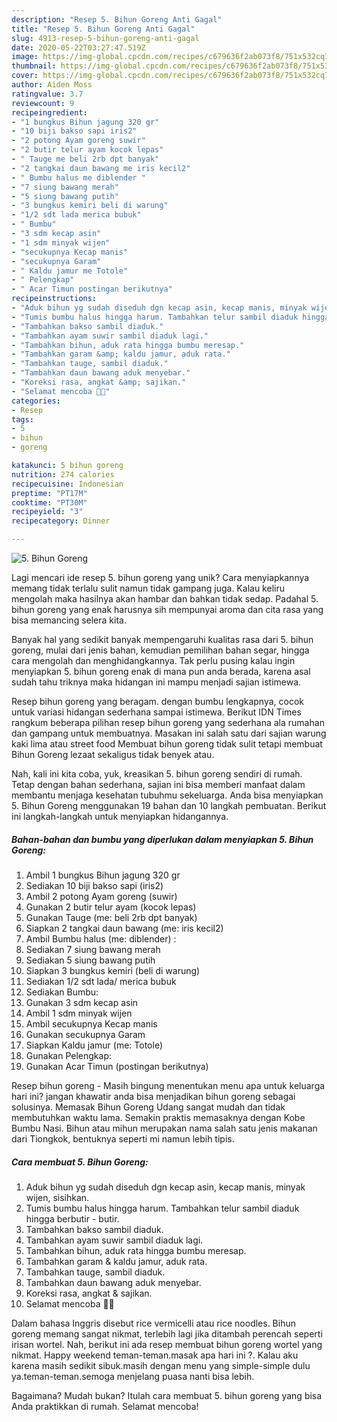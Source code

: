 ```yaml
---
description: "Resep 5. Bihun Goreng Anti Gagal"
title: "Resep 5. Bihun Goreng Anti Gagal"
slug: 4913-resep-5-bihun-goreng-anti-gagal
date: 2020-05-22T03:27:47.519Z
image: https://img-global.cpcdn.com/recipes/c679636f2ab073f8/751x532cq70/5-bihun-goreng-foto-resep-utama.jpg
thumbnail: https://img-global.cpcdn.com/recipes/c679636f2ab073f8/751x532cq70/5-bihun-goreng-foto-resep-utama.jpg
cover: https://img-global.cpcdn.com/recipes/c679636f2ab073f8/751x532cq70/5-bihun-goreng-foto-resep-utama.jpg
author: Aiden Moss
ratingvalue: 3.7
reviewcount: 9
recipeingredient:
- "1 bungkus Bihun jagung 320 gr"
- "10 biji bakso sapi iris2"
- "2 potong Ayam goreng suwir"
- "2 butir telur ayam kocok lepas"
- " Tauge me beli 2rb dpt banyak"
- "2 tangkai daun bawang me iris kecil2"
- " Bumbu halus me diblender "
- "7 siung bawang merah"
- "5 siung bawang putih"
- "3 bungkus kemiri beli di warung"
- "1/2 sdt lada merica bubuk"
- " Bumbu"
- "3 sdm kecap asin"
- "1 sdm minyak wijen"
- "secukupnya Kecap manis"
- "secukupnya Garam"
- " Kaldu jamur me Totole"
- " Pelengkap"
- " Acar Timun postingan berikutnya"
recipeinstructions:
- "Aduk bihun yg sudah diseduh dgn kecap asin, kecap manis, minyak wijen, sisihkan."
- "Tumis bumbu halus hingga harum. Tambahkan telur sambil diaduk hingga berbutir - butir."
- "Tambahkan bakso sambil diaduk."
- "Tambahkan ayam suwir sambil diaduk lagi."
- "Tambahkan bihun, aduk rata hingga bumbu meresap."
- "Tambahkan garam &amp; kaldu jamur, aduk rata."
- "Tambahkan tauge, sambil diaduk."
- "Tambahkan daun bawang aduk menyebar."
- "Koreksi rasa, angkat &amp; sajikan."
- "Selamat mencoba 🙏🏻"
categories:
- Resep
tags:
- 5
- bihun
- goreng

katakunci: 5 bihun goreng 
nutrition: 274 calories
recipecuisine: Indonesian
preptime: "PT17M"
cooktime: "PT30M"
recipeyield: "3"
recipecategory: Dinner

---
```



![5. Bihun Goreng](https://img-global.cpcdn.com/recipes/c679636f2ab073f8/751x532cq70/5-bihun-goreng-foto-resep-utama.jpg)

Lagi mencari ide resep 5. bihun goreng yang unik? Cara menyiapkannya memang tidak terlalu sulit namun tidak gampang juga. Kalau keliru mengolah maka hasilnya akan hambar dan bahkan tidak sedap. Padahal 5. bihun goreng yang enak harusnya sih mempunyai aroma dan cita rasa yang bisa memancing selera kita.

Banyak hal yang sedikit banyak mempengaruhi kualitas rasa dari 5. bihun goreng, mulai dari jenis bahan, kemudian pemilihan bahan segar, hingga cara mengolah dan menghidangkannya. Tak perlu pusing kalau ingin menyiapkan 5. bihun goreng enak di mana pun anda berada, karena asal sudah tahu triknya maka hidangan ini mampu menjadi sajian istimewa.

Resep bihun goreng yang beragam. dengan bumbu lengkapnya, cocok untuk variasi hidangan sederhana sampai istimewa. Berikut IDN Times rangkum beberapa pilihan resep bihun goreng yang sederhana ala rumahan dan gampang untuk membuatnya. Masakan ini salah satu dari sajian warung kaki lima atau street food Membuat bihun goreng tidak sulit tetapi membuat Bihun Goreng lezaat sekaligus tidak benyek atau.


Nah, kali ini kita coba, yuk, kreasikan 5. bihun goreng sendiri di rumah. Tetap dengan bahan sederhana, sajian ini bisa memberi manfaat dalam membantu menjaga kesehatan tubuhmu sekeluarga. Anda bisa menyiapkan 5. Bihun Goreng menggunakan 19 bahan dan 10 langkah pembuatan. Berikut ini langkah-langkah untuk menyiapkan hidangannya.

<!--inarticleads1-->

##### Bahan-bahan dan bumbu yang diperlukan dalam menyiapkan 5. Bihun Goreng:

1. Ambil 1 bungkus Bihun jagung 320 gr
1. Sediakan 10 biji bakso sapi (iris2)
1. Ambil 2 potong Ayam goreng (suwir)
1. Gunakan 2 butir telur ayam (kocok lepas)
1. Gunakan  Tauge (me: beli 2rb dpt banyak)
1. Siapkan 2 tangkai daun bawang (me: iris kecil2)
1. Ambil  Bumbu halus (me: diblender) :
1. Sediakan 7 siung bawang merah
1. Sediakan 5 siung bawang putih
1. Siapkan 3 bungkus kemiri (beli di warung)
1. Sediakan 1/2 sdt lada/ merica bubuk
1. Sediakan  Bumbu:
1. Gunakan 3 sdm kecap asin
1. Ambil 1 sdm minyak wijen
1. Ambil secukupnya Kecap manis
1. Gunakan secukupnya Garam
1. Siapkan  Kaldu jamur (me: Totole)
1. Gunakan  Pelengkap:
1. Gunakan  Acar Timun (postingan berikutnya)


Resep bihun goreng - Masih bingung menentukan menu apa untuk keluarga hari ini? jangan khawatir anda bisa menjadikan bihun goreng sebagai solusinya. Memasak Bihun Goreng Udang sangat mudah dan tidak membutuhkan waktu lama. Semakin praktis memasaknya dengan Kobe Bumbu Nasi. Bihun atau mihun merupakan nama salah satu jenis makanan dari Tiongkok, bentuknya seperti mi namun lebih tipis. 

<!--inarticleads2-->

##### Cara membuat 5. Bihun Goreng:

1. Aduk bihun yg sudah diseduh dgn kecap asin, kecap manis, minyak wijen, sisihkan.
1. Tumis bumbu halus hingga harum. Tambahkan telur sambil diaduk hingga berbutir - butir.
1. Tambahkan bakso sambil diaduk.
1. Tambahkan ayam suwir sambil diaduk lagi.
1. Tambahkan bihun, aduk rata hingga bumbu meresap.
1. Tambahkan garam &amp; kaldu jamur, aduk rata.
1. Tambahkan tauge, sambil diaduk.
1. Tambahkan daun bawang aduk menyebar.
1. Koreksi rasa, angkat &amp; sajikan.
1. Selamat mencoba 🙏🏻


Dalam bahasa Inggris disebut rice vermicelli atau rice noodles. Bihun goreng memang sangat nikmat, terlebih lagi jika ditambah perencah seperti irisan wortel. Nah, berikut ini ada resep membuat bihun goreng wortel yang nikmat. Happy weekend teman-teman.masak apa hari ini ?. Kalau aku karena masih sedikit sibuk.masih dengan menu yang simple-simple dulu ya.teman-teman.semoga menjelang puasa nanti bisa lebih. 

Bagaimana? Mudah bukan? Itulah cara membuat 5. bihun goreng yang bisa Anda praktikkan di rumah. Selamat mencoba!
